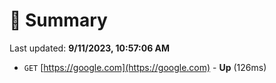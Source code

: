 # 📖 Summary
Last updated: **9/11/2023, 10:57:06 AM**

- `GET` [https://google.com](https://google.com) - **Up** (126ms)

